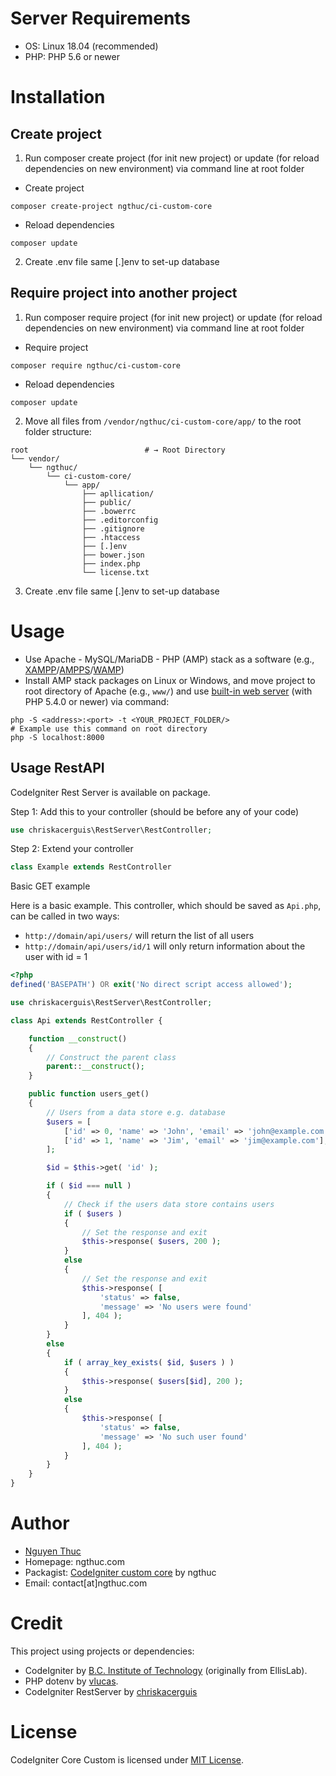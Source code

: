 # Server Requirements
* OS: Linux 18.04 (recommended)
* PHP: PHP 5.6 or newer

# Installation
## Create project
1. Run composer create project (for init new project) or update (for reload dependencies on new environment) via command line at root folder
* Create project
```shell
composer create-project ngthuc/ci-custom-core
```
* Reload dependencies
```shell
composer update
```
2. Create .env file same [.]env to set-up database
## Require project into another project
1. Run composer require project (for init new project) or update (for reload dependencies on new environment) via command line at root folder
* Require project
```shell
composer require ngthuc/ci-custom-core
```
* Reload dependencies
```shell
composer update
```
2. Move all files from `/vendor/ngthuc/ci-custom-core/app/` to the root folder structure:
```shell
root                          # → Root Directory
└── vendor/
    └── ngthuc/
        └── ci-custom-core/
            └── app/
                ├── apllication/
                ├── public/
                ├── .bowerrc
                ├── .editorconfig
                ├── .gitignore
                ├── .htaccess
                ├── [.]env
                ├── bower.json
                ├── index.php
                └── license.txt
```
3. Create .env file same [.]env to set-up database

# Usage
* Use Apache - MySQL/MariaDB - PHP (AMP) stack as a software (e.g., [XAMPP](https://www.apachefriends.org/index.html)/[AMPPS](https://www.ampps.com/)/[WAMP](http://www.wampserver.com/en/))
* Install AMP stack packages on Linux or Windows, and move project to root directory of Apache (e.g., `www/`) and use [built-in web server](https://www.php.net/manual/en/features.commandline.webserver.php) (with PHP 5.4.0 or newer) via command:
```shell
php -S <address>:<port> -t <YOUR_PROJECT_FOLDER/>
# Example use this command on root directory
php -S localhost:8000
```

## Usage RestAPI

CodeIgniter Rest Server is available on package.

Step 1: Add this to your controller (should be before any of your code)

```php
use chriskacerguis\RestServer\RestController;
```

Step 2: Extend your controller

```php
class Example extends RestController
```

Basic GET example

Here is a basic example. This controller, which should be saved as `Api.php`, can be called in two ways:

* `http://domain/api/users/` will return the list of all users
* `http://domain/api/users/id/1` will only return information about the user with id = 1

```php
<?php
defined('BASEPATH') OR exit('No direct script access allowed');

use chriskacerguis\RestServer\RestController;

class Api extends RestController {

    function __construct()
    {
        // Construct the parent class
        parent::__construct();
    }

    public function users_get()
    {
        // Users from a data store e.g. database
        $users = [
            ['id' => 0, 'name' => 'John', 'email' => 'john@example.com'],
            ['id' => 1, 'name' => 'Jim', 'email' => 'jim@example.com'],
        ];

        $id = $this->get( 'id' );

        if ( $id === null )
        {
            // Check if the users data store contains users
            if ( $users )
            {
                // Set the response and exit
                $this->response( $users, 200 );
            }
            else
            {
                // Set the response and exit
                $this->response( [
                    'status' => false,
                    'message' => 'No users were found'
                ], 404 );
            }
        }
        else
        {
            if ( array_key_exists( $id, $users ) )
            {
                $this->response( $users[$id], 200 );
            }
            else
            {
                $this->response( [
                    'status' => false,
                    'message' => 'No such user found'
                ], 404 );
            }
        }
    }
}
```

# Author
* [Nguyen Thuc](https://ngthuc.github.io/)
* Homepage: ngthuc.com
* Packagist: [CodeIgniter custom core](https://packagist.org/packages/ngthuc/ci-custom-core) by ngthuc
* Email: contact[at]ngthuc.com

# Credit
This project using projects or dependencies:
* CodeIgniter by [B.C. Institute of Technology](https://github.com/bcit-ci/CodeIgniter) (originally from EllisLab).
* PHP dotenv by [vlucas](https://github.com/vlucas/phpdotenv).
* CodeIgniter RestServer by [chriskacerguis](https://github.com/chriskacerguis/codeigniter-restserver)

# License
CodeIgniter Core Custom is licensed under [MIT License](LICENSE).
